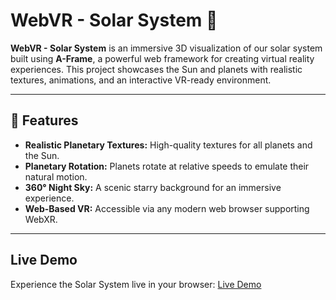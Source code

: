 # WebVR - Solar System 🌌

**WebVR - Solar System** is an immersive 3D visualization of our solar system built using **A-Frame**, a powerful web framework for creating virtual reality experiences. This project showcases the Sun and planets with realistic textures, animations, and an interactive VR-ready environment.

---

## 🚀 Features

- **Realistic Planetary Textures:** High-quality textures for all planets and the Sun.
- **Planetary Rotation:** Planets rotate at relative speeds to emulate their natural motion.
- **360° Night Sky:** A scenic starry background for an immersive experience.
- **Web-Based VR:** Accessible via any modern web browser supporting WebXR.

---

## Live Demo

Experience the Solar System live in your browser:
[Live Demo]()



